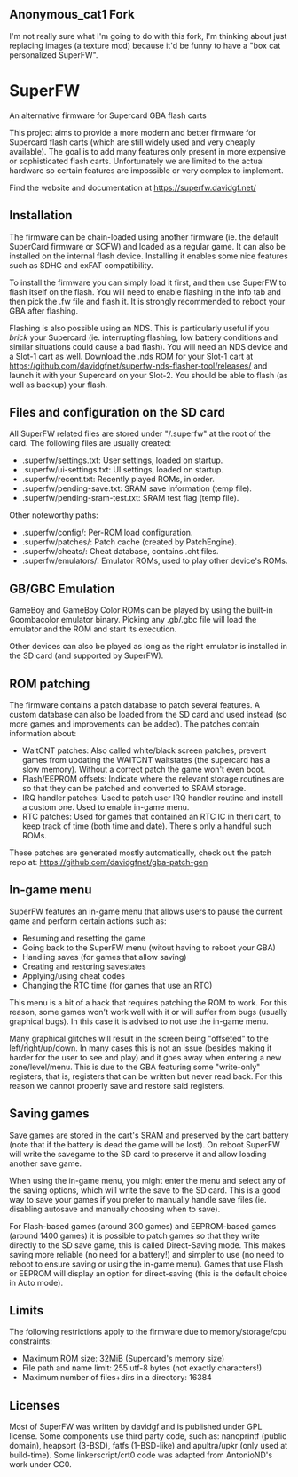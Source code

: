 Anonymous_cat1 Fork
------------
I'm not really sure what I'm going to do with this fork, I'm thinking about just replacing images (a texture mod) because it'd be funny to have a "box cat personalized SuperFW".

SuperFW
=======

An alternative firmware for Supercard GBA flash carts

This project aims to provide a more modern and better firmware for Supercard
flash carts (which are still widely used and very cheaply available). The goal
is to add many features only present in more expensive or sophisticated flash
carts. Unfortunately we are limited to the actual hardware so certain features
are impossible or very complex to implement.

Find the website and documentation at https://superfw.davidgf.net/


Installation
------------

The firmware can be chain-loaded using another firmware (ie. the default
SuperCard firmware or SCFW) and loaded as a regular game. It can also be
installed on the internal flash device. Installing it enables some nice
features such as SDHC and exFAT compatibility.

To install the firmware you can simply load it first, and then use SuperFW
to flash itself on the flash. You will need to enable flashing in the Info
tab and then pick the .fw file and flash it. It is strongly recommended to
reboot your GBA after flashing.

Flashing is also possible using an NDS. This is particularly useful if you
_brick_ your Supercard (ie. interrupting flashing, low battery conditions
and similar situations could cause a bad flash). You will need an NDS device
and a Slot-1 cart as well. Download the .nds ROM for your Slot-1 cart at
https://github.com/davidgfnet/superfw-nds-flasher-tool/releases/ and launch
it with your Supercard on your Slot-2. You should be able to flash (as well
as backup) your flash.


Files and configuration on the SD card
--------------------------------------

All SuperFW related files are stored under "/.superfw" at the root of the card.
The following files are usually created:

 - .superfw/settings.txt: User settings, loaded on startup.
 - .superfw/ui-settings.txt: UI settings, loaded on startup.
 - .superfw/recent.txt: Recently played ROMs, in order.
 - .superfw/pending-save.txt: SRAM save information (temp file).
 - .superfw/pending-sram-test.txt: SRAM test flag (temp file).

Other noteworthy paths:

 - .superfw/config/: Per-ROM load configuration.
 - .superfw/patches/: Patch cache (created by PatchEngine).
 - .superfw/cheats/: Cheat database, contains .cht files.
 - .superfw/emulators/: Emulator ROMs, used to play other device's ROMs.

GB/GBC Emulation
----------------

GameBoy and GameBoy Color ROMs can be played by using the built-in Goombacolor
emulator binary. Picking any .gb/.gbc file will load the emulator and the ROM
and start its execution.

Other devices can also be played as long as the right emulator is installed in
the SD card (and supported by SuperFW).

ROM patching
------------

The firmware contains a patch database to patch several features. A custom
database can also be loaded from the SD card and used instead (so more games
and improvements can be added). The patches contain information about:

 - WaitCNT patches: Also called white/black screen patches, prevent games from
   updating the WAITCNT waitstates (the supercard has a slow memory). Without
   a correct patch the game won't even boot.
 - Flash/EEPROM offsets: Indicate where the relevant storage routines are so
   that they can be patched and converted to SRAM storage.
 - IRQ handler patches: Used to patch user IRQ handler routine and install a
   custom one. Used to enable in-game menu.
 - RTC patches: Used for games that contained an RTC IC in theri cart, to keep
   track of time (both time and date). There's only a handful such ROMs.

These patches are generated mostly automatically, check out the patch repo at:
https://github.com/davidgfnet/gba-patch-gen

In-game menu
------------

SuperFW features an in-game menu that allows users to pause the current game
and perform certain actions such as:

  - Resuming and resetting the game
  - Going back to the SuperFW menu (witout having to reboot your GBA)
  - Handling saves (for games that allow saving)
  - Creating and restoring savestates
  - Applying/using cheat codes
  - Changing the RTC time (for games that use an RTC)

This menu is a bit of a hack that requires patching the ROM to work. For this
reason, some games won't work well with it or will suffer from bugs (usually
graphical bugs). In this case it is advised to not use the in-game menu.

Many graphical glitches will result in the screen being "offseted" to the
left/right/up/down. In many cases this is not an issue (besides making it
harder for the user to see and play) and it goes away when entering a new
zone/level/menu. This is due to the GBA featuring some "write-only" registers,
that is, registers that can be written but never read back. For this reason
we cannot properly save and restore said registers.

Saving games
------------

Save games are stored in the cart's SRAM and preserved by the cart battery
(note that if the battery is dead the game will be lost). On reboot SuperFW
will write the savegame to the SD card to preserve it and allow loading
another save game.

When using the in-game menu, you might enter the menu and select any of the
saving options, which will write the save to the SD card. This is a good
way to save your games if you prefer to manually handle save files (ie.
disabling autosave and manually choosing when to save).

For Flash-based games (around 300 games) and EEPROM-based games (around 1400
games) it is possible to patch games so that they write directly to the SD
save game, this is called Direct-Saving mode. This makes saving more reliable
(no need for a battery!) and simpler to use (no need to reboot to ensure
saving or using the in-game menu). Games that use Flash or EEPROM will display
an option for direct-saving (this is the default choice in Auto mode).

Limits
------

The following restrictions apply to the firmware due to memory/storage/cpu
constraints:

 - Maximum ROM size: 32MiB (Supercard's memory size)
 - File path and name limit: 255 utf-8 bytes (not exactly characters!)
 - Maximum number of files+dirs in a directory: 16384

Licenses
--------

Most of SuperFW was written by davidgf and is published under GPL license.
Some components use third party code, such as: nanoprintf (public domain),
heapsort (3-BSD), fatfs (1-BSD-like) and apultra/upkr (only used at
build-time). Some linkerscript/crt0 code was adapted from AntonioND's work
under CC0.


